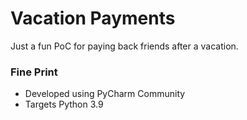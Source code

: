 # Vacation Payments

Just a fun PoC for paying back friends after a vacation.

### Fine Print

* Developed using PyCharm Community
* Targets Python 3.9
